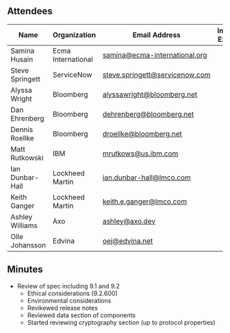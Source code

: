 ## Attendees


| Name            | Organization       | Email Address                  | Invited Expert |
|-----------------|--------------------|--------------------------------|:--------------:|
| Samina Husain   | Ecma International | samina@ecma-international.org  |                |
| Steve Springett | ServiceNow         | steve.springett@servicenow.com |                |
| Alyssa Wright   | Bloomberg          | alyssawright@bloomberg.net     |                |
| Dan Ehrenberg   | Bloomberg          | dehrenberg@bloomberg.net       |                |
| Dennis Roellke  | Bloomberg          | droellke@bloomberg.net         |                |
| Matt Rutkowski  | IBM                | mrutkows@us.ibm.com            |                |
| Ian Dunbar-Hall | Lockheed Martin    | ian.dunbar-hall@lmco.com       |                |
| Keith Ganger    | Lockheed Martin    | keith.e.ganger@lmco.com        |                |
| Ashley Williams | Axo                | ashley@axo.dev                 |    &#x2714;    |
| Olle Johansson  | Edvina             | oej@edvina.net                 |    &#x2714;    |


## Minutes
* Review of spec including 9.1 and 9.2
    * Ethical considerations (9.2.600)
    * Environmental considerations
    * Revikewed release notes
    * Reviewed data section of components
    * Started reviewing cryptography section (up to protocol properties)
